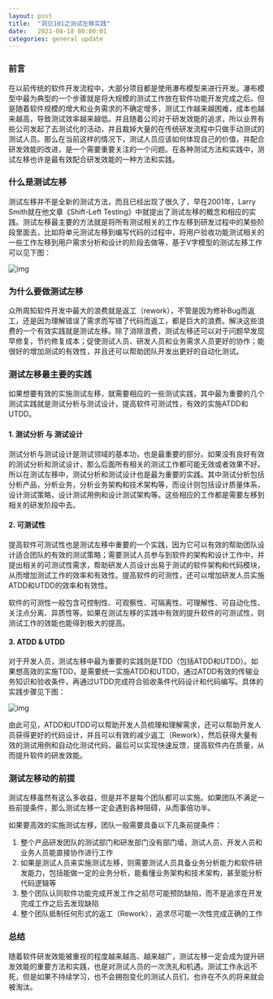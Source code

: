 ```yaml
---
layout: post
title:  "洞见101之测试左移实践"
date:   2021-08-18 00:00:01
categories: general update
---
```


### 前言

在以前传统的软件开发流程中，大部分项目都是使用瀑布模型来进行开发。瀑布模型中最为典型的一个步骤就是将大规模的测试工作放在软件功能开发完成之后。但是随着软件规模的增大和业务需求的不确定增多，测试工作越来越困难，成本也越来越高，导致测试效率越来越低。并且随着公司对于研发效能的追求，所以业界有些公司发起了去测试化的活动，并且裁掉大量的在传统研发流程中只做手动测试的测试人员。那么在当前这样的情况下，测试人员应该如何体现自己的价值，并配合研发效能的改进，是一个需要重要关注的一个问题。在各种测试方法和实践中，测试左移也许是最有效配合研发效能的一种方法和实践。

### 什么是测试左移

测试左移并不是全新的测试方法，而且已经出现了很久了，早在2001年，Larry Smith就在他文章《Shift-Left Testing》中就提出了测试左移的概念和相应的实践。测试左移最主要的方法就是将所有测试相关的工作左移到研发过程中的某些阶段里面去，比如将单元测试左移到编写代码的过程中，将用户验收功能测试相关的一些工作左移到用户需求分析和设计的阶段去做等，基于V字模型的测试左移工作可以见下图：

![img](http://liuranthinking.com/assets/LeftShiftTesting/1.png)

### 为什么要做测试左移

众所周知软件开发中最大的浪费就是返工（rework），不管是因为修补Bug而返工，还是因为理解错误了需求而写错了代码而返工，都是巨大的浪费。解决这些浪费的一个有效实践就是测试左移。除了消除浪费，测试左移还可以对于问题早发现早修复，节约修复成本；促使测试人员、研发人员和业务需求人员更好的协作；能很好的增加测试的有效性，并且还可以帮助团队开发出更好的自动化测试。

### 测试左移最主要的实践

如果想要有效的实施测试左移，就需要相应的一些测试实践，其中最为重要的几个测试实践就是测试分析与测试设计，提高软件可测试性，有效的实施ATDD和UTDD。

#### 1. 测试分析 与 测试设计

测试分析与测试设计是测试领域的基本功，也是最重要的部分。如果没有良好有效的测试分析和测试设计，那么后面所有相关的测试工作都可能无效或者效果不好。所以在测试左移中，测试分析和测试设计也是最为重要的实践。其中测试分析包括分析产品，分析业务，分析业务架构和技术架构等，而设计则包括设计质量体系，设计测试策略，设计测试用例和设计测试架构等。这些相应的工作都是需要左移到相关的研发阶段中去。

#### 2. 可测试性

提高软件可测试性也是测试左移中重要的一个实践，因为它可以有效的帮助团队设计适合团队的有效的测试策略；需要测试人员参与到软件的架构和设计工作中，并提出相关的可测试性需求，帮助研发人员设计出易于测试的软件架构和代码模块，从而增加测试工作的效率和有效性。提高软件的可测性，还可以增加研发人员实施ATDD和UTDD的效率和有效性。

软件的可测性一般包含可控制性、可观察性、可隔离性、可理解性、可自动化性、关注点分离、异质性等。如果在测试左移的实践中有效的提升软件的可测试性，则测试工作的效能也能得到极大的提高。

#### 3. ATDD & UTDD

对于开发人员，测试左移中最为重要的实践则是TDD（包括ATDD和UTDD）。如果想高效的实施TDD，是需要统一实施ATDD和UTDD，通过ATDD有效的传输业务知识和验收条件，再通过UTDD完成符合验收条件代码设计和代码编写。具体的实践步骤见下图：

![img](http://liuranthinking.com/assets/LeftShiftTesting/2.png)


由此可见，ATDD和UTDD可以帮助开发人员梳理和理解需求，还可以帮助开发人员获得更好的代码设计，并且可以有效的减少返工（Rework），然后获得大量有效的测试用例和自动化测试代码，最后可以实现快速反馈，提高软件内在质量，从而提升软件的研发效能。

### 测试左移动的前提

测试左移虽然有这么多收益，但是并不是每个团队都可以实施。如果团队不满足一些前提条件，那么测试左移一定会遇到各种阻碍，从而事倍功半。

如果要高效的实施测试左移，团队一般需要具备以下几条前提条件：

1. 整个产品研发团队的测试部门和研发部门没有部门墙，测试人员、开发人员和业务人员能直接协作进行工作
2. 如果是测试人员来实施测试左移，则需要测试人员具备业务分析能力和软件研发能力，包括能做一定的业务分析，能看懂业务架构和技术架构，甚至能分析代码逻辑等
3. 整个团队认同软件功能完成开发工作之前尽可能预防缺陷，而不是追求在开发完成工作之后去发现缺陷
4. 整个团队抵制任何形式的返工（Rework），追求尽可能一次性完成正确的工作

### 总结

随着软件研发效能被重视的程度越来越高、越来越广，测试左移一定会成为提升研发效能的重要方法和实践，也是对测试人员的一次洗礼和机遇。测试工作永远不死，但是如果不持续学习，也不会拥抱变化的测试人员们，也许在不久的将来就会被淘汰。